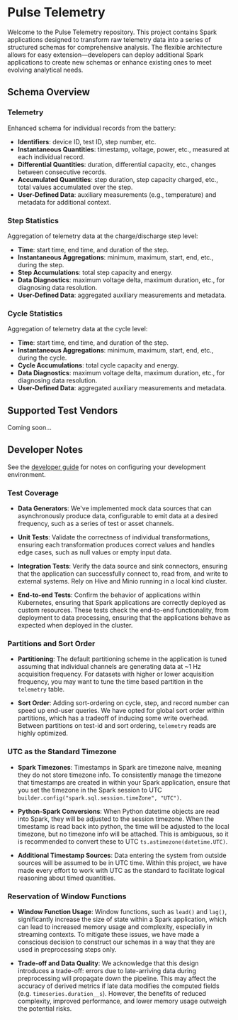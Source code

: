 # Pulse Telemetry

<!-- ![GitHub Actions Status](https://github.com/battery-pulse/pulse-telemetry/actions/workflows/CI.yml/badge.svg?branch=main)
![Python Version](https://img.shields.io/badge/python-3.11-blue.svg) -->
<!-- ![Docker Image Version](https://img.shields.io/docker/v/ghcr.io/battery-pulse/pulse-telemetry?label=Docker%20Image&sort=semver) -->


Welcome to the Pulse Telemetry repository. This project contains Spark applications designed to transform raw telemetry data into a series of structured schemas for comprehensive analysis. The flexible architecture allows for easy extension—developers can deploy additional Spark applications to create new schemas or enhance existing ones to meet evolving analytical needs.


## Schema Overview

### Telemetry

Enhanced schema for individual records from the battery:
- **Identifiers**: device ID, test ID, step number, etc.
- **Instantaneous Quantities**: timestamp, voltage, power, etc., measured at each individual record.
- **Differential Quantities**: duration, differential capacity, etc., changes between consecutive records.
- **Accumulated Quantities**: step duration, step capacity charged, etc., total values accumulated over the step.
- **User-Defined Data**: auxiliary measurements (e.g., temperature) and metadata for additional context.

### Step Statistics

Aggregation of telemetry data at the charge/discharge step level:
- **Time**: start time, end time, and duration of the step.
- **Instantaneous Aggregations**: minimum, maximum, start, end, etc., during the step.
- **Step Accumulations**: total step capacity and energy.
- **Data Diagnostics**: maximum voltage delta, maximum duration, etc., for diagnosing data resolution.
- **User-Defined Data**: aggregated auxiliary measurements and metadata.

### Cycle Statistics

Aggregation of telemetry data at the cycle level:
- **Time**: start time, end time, and duration of the step.
- **Instantaneous Aggregations**: minimum, maximum, start, end, etc., during the cycle.
- **Cycle Accumulations**: total cycle capacity and energy.
- **Data Diagnostics**: maximum voltage delta, maximum duration, etc., for diagnosing data resolution.
- **User-Defined Data**: aggregated auxiliary measurements and metadata.


## Supported Test Vendors

Coming soon...


## Developer Notes

See the [developer guide](https://github.com/battery-pulse/developer-guide/blob/main/SETUP_GUIDE.md) for notes on configuring your development environment.

### Test Coverage

- **Data Generators**: We've implemented mock data sources that can asynchronously produce data, configurable to emit data at a desired frequency, such as a series of test or asset channels.

- **Unit Tests**: Validate the correctness of individual transformations, ensuring each transformation produces correct values and handles edge cases, such as null values or empty input data.

- **Integration Tests**: Verify the data source and sink connectors, ensuring that the application can successfully connect to, read from, and write to external systems. Rely on Hive and Minio running in a local kind cluster.

- **End-to-end Tests**: Confirm the behavior of applications within Kubernetes, ensuring that Spark applications are correctly deployed as custom resources. These tests check the end-to-end functionality, from deployment to data processing, ensuring that the applications behave as expected when deployed in the cluster.

### Partitions and Sort Order

- **Partitioning**: The default partitioning scheme in the application is tuned assuming that individual channels are generating data at ~1 Hz acquisition frequency. For datasets with higher or lower acquisition frequency, you may want to tune the time based partition in the `telemetry` table.

- **Sort Order**: Adding sort-ordering on cycle, step, and record number can speed up end-user queries. We have opted for global sort order within partitions, which has a tradeoff of inducing some write overhead. Between partitions on test-id and sort ordering, `telemetry` reads are highly optimized.

### UTC as the Standard Timezone

- **Spark Timezones**: Timestamps in Spark are timezone naive, meaning they do not store timezone info. To consistently manage the timezone that timestamps are created in within your Spark application, ensure that you set the timezone in the Spark session to UTC `builder.config("spark.sql.session.timeZone", "UTC")`.

- **Python-Spark Conversions**: When Python datetime objects are read into Spark, they will be adjusted to the session timezone. When the timestamp is read back into python, the time will be adjusted to the local timezone, but no timezone info will be attached. This is ambiguous, so it is recommended to convert these to UTC `ts.astimezone(datetime.UTC)`.

- **Additional Timestamp Sources**: Data entering the system from outside sources will be assumed to be in UTC time. Within this project, we have made every effort to work with UTC as the standard to facilitate logical reasoning about timed quantities.

### Reservation of Window Functions

- **Window Function Usage**: Window functions, such as `lead()` and `lag()`, significantly increase the size of state within a Spark application, which can lead to increased memory usage and complexity, especially in streaming contexts. To mitigate these issues, we have made a conscious decision to construct our schemas in a way that they are used in preprocessing steps only.

- **Trade-off and Data Quality**: We acknowledge that this design introduces a trade-off: errors due to late-arriving data during preprocessing will propagate down the pipeline. This may affect the accuracy of derived metrics if late data modifies the computed fields (e.g. `timeseries.duration__s`). However, the benefits of reduced complexity, improved performance, and lower memory usage outweigh the potential risks.
